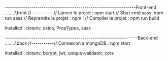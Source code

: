 

----------------------------------------------------------------Front-end
........\front
//-----------// Lancer le projet : npm start
// Start cmd sass: npm run sass
// Reprendre le projet : npm i
// Compiler le projet : npm run build

Installed : 
dotenv, axios, PropTypes, sass


-----------------------------------------------------------------Back-end 
........\back
//-----------// Connexion à mongoDB : npm start

Installed : 
dotenv, bcrypt, jwt, unique-validator, cors

